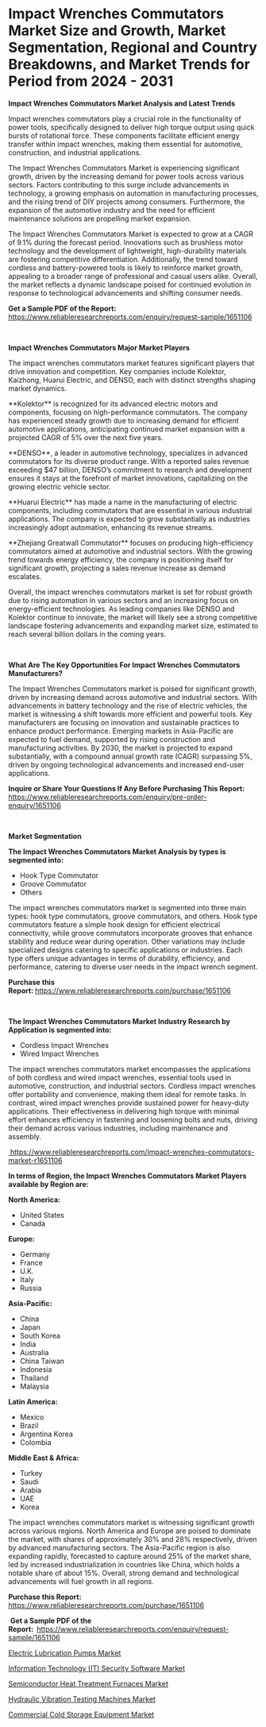 <p><h1>Impact Wrenches Commutators Market Size and Growth, Market Segmentation, Regional and Country Breakdowns, and Market Trends for Period from 2024 -  2031</h1></p><p><strong>Impact Wrenches Commutators Market Analysis and Latest Trends</strong></p>
<p><p>Impact wrenches commutators play a crucial role in the functionality of power tools, specifically designed to deliver high torque output using quick bursts of rotational force. These components facilitate efficient energy transfer within impact wrenches, making them essential for automotive, construction, and industrial applications. </p><p>The Impact Wrenches Commutators Market is experiencing significant growth, driven by the increasing demand for power tools across various sectors. Factors contributing to this surge include advancements in technology, a growing emphasis on automation in manufacturing processes, and the rising trend of DIY projects among consumers. Furthermore, the expansion of the automotive industry and the need for efficient maintenance solutions are propelling market expansion.</p><p>The Impact Wrenches Commutators Market is expected to grow at a CAGR of 9.1% during the forecast period. Innovations such as brushless motor technology and the development of lightweight, high-durability materials are fostering competitive differentiation. Additionally, the trend toward cordless and battery-powered tools is likely to reinforce market growth, appealing to a broader range of professional and casual users alike. Overall, the market reflects a dynamic landscape poised for continued evolution in response to technological advancements and shifting consumer needs.</p></p>
<p><strong>Get a Sample PDF of the Report:&nbsp;</strong> <a href="https://www.reliableresearchreports.com/enquiry/request-sample/1651106?utm_campaign=8&utm_medium=2&utm_source=Github&utm_content=ia&utm_term=08122024&utm_id=impact-wrenches-commutators">https://www.reliableresearchreports.com/enquiry/request-sample/1651106</a></p>
<p>&nbsp;</p>
<p><strong>Impact Wrenches Commutators Major Market Players</strong></p>
<p><p>The impact wrenches commutators market features significant players that drive innovation and competition. Key companies include Kolektor, Kaizhong, Huarui Electric, and DENSO, each with distinct strengths shaping market dynamics.</p><p>**Kolektor** is recognized for its advanced electric motors and components, focusing on high-performance commutators. The company has experienced steady growth due to increasing demand for efficient automotive applications, anticipating continued market expansion with a projected CAGR of 5% over the next five years.</p><p>**DENSO**, a leader in automotive technology, specializes in advanced commutators for its diverse product range. With a reported sales revenue exceeding $47 billion, DENSO’s commitment to research and development ensures it stays at the forefront of market innovations, capitalizing on the growing electric vehicle sector.</p><p>**Huarui Electric** has made a name in the manufacturing of electric components, including commutators that are essential in various industrial applications. The company is expected to grow substantially as industries increasingly adopt automation, enhancing its revenue streams.</p><p>**Zhejiang Greatwall Commutator** focuses on producing high-efficiency commutators aimed at automotive and industrial sectors. With the growing trend towards energy efficiency, the company is positioning itself for significant growth, projecting a sales revenue increase as demand escalates.</p><p>Overall, the impact wrenches commutators market is set for robust growth due to rising automation in various sectors and an increasing focus on energy-efficient technologies. As leading companies like DENSO and Kolektor continue to innovate, the market will likely see a strong competitive landscape fostering advancements and expanding market size, estimated to reach several billion dollars in the coming years.</p></p>
<p>&nbsp;</p>
<p><strong>What Are The Key Opportunities For Impact Wrenches Commutators Manufacturers?</strong></p>
<p><p>The Impact Wrenches Commutators market is poised for significant growth, driven by increasing demand across automotive and industrial sectors. With advancements in battery technology and the rise of electric vehicles, the market is witnessing a shift towards more efficient and powerful tools. Key manufacturers are focusing on innovation and sustainable practices to enhance product performance. Emerging markets in Asia-Pacific are expected to fuel demand, supported by rising construction and manufacturing activities. By 2030, the market is projected to expand substantially, with a compound annual growth rate (CAGR) surpassing 5%, driven by ongoing technological advancements and increased end-user applications.</p></p>
<p><strong>Inquire or Share Your Questions If Any Before Purchasing This Report:</strong> <a href="https://www.reliableresearchreports.com/enquiry/pre-order-enquiry/1651106?utm_campaign=8&utm_medium=2&utm_source=Github&utm_content=ia&utm_term=08122024&utm_id=impact-wrenches-commutators">https://www.reliableresearchreports.com/enquiry/pre-order-enquiry/1651106</a></p>
<p>&nbsp;</p>
<p><strong>Market Segmentation</strong></p>
<p><strong>The Impact Wrenches Commutators Market Analysis by types is segmented into:</strong></p>
<p><ul><li>Hook Type Commutator</li><li>Groove Commutator</li><li>Others</li></ul></p>
<p><p>The impact wrenches commutators market is segmented into three main types: hook type commutators, groove commutators, and others. Hook type commutators feature a simple hook design for efficient electrical connectivity, while groove commutators incorporate grooves that enhance stability and reduce wear during operation. Other variations may include specialized designs catering to specific applications or industries. Each type offers unique advantages in terms of durability, efficiency, and performance, catering to diverse user needs in the impact wrench segment.</p></p>
<p><strong>Purchase this Report:&nbsp;</strong><a href="https://www.reliableresearchreports.com/purchase/1651106?utm_campaign=8&utm_medium=2&utm_source=Github&utm_content=ia&utm_term=08122024&utm_id=impact-wrenches-commutators">https://www.reliableresearchreports.com/purchase/1651106</a></p>
<p>&nbsp;</p>
<p><strong>The Impact Wrenches Commutators Market Industry Research by Application is segmented into:</strong></p>
<p><ul><li>Cordless Impact Wrenches</li><li>Wired Impact Wrenches</li></ul></p>
<p><p>The impact wrenches commutators market encompasses the applications of both cordless and wired impact wrenches, essential tools used in automotive, construction, and industrial sectors. Cordless impact wrenches offer portability and convenience, making them ideal for remote tasks. In contrast, wired impact wrenches provide sustained power for heavy-duty applications. Their effectiveness in delivering high torque with minimal effort enhances efficiency in fastening and loosening bolts and nuts, driving their demand across various industries, including maintenance and assembly.</p></p>
<p><a href="https://www.reliableresearchreports.com/impact-wrenches-commutators-market-r1651106?utm_campaign=8&utm_medium=2&utm_source=Github&utm_content=ia&utm_term=08122024&utm_id=impact-wrenches-commutators">&nbsp;https://www.reliableresearchreports.com/impact-wrenches-commutators-market-r1651106</a></p>
<p><strong>In terms of Region, the Impact Wrenches Commutators Market Players available by Region are:</strong></p>
<p>
    <p> <strong> North America: </strong>
        <ul>
            <li>United States</li>
            <li>Canada</li>
        </ul>
        </p> 
    <p> <strong> Europe: </strong>
        <ul>
            <li>Germany</li>
            <li>France</li>
            <li>U.K.</li>
            <li>Italy</li>
            <li>Russia</li>
        </ul>
        </p> 
    <p> <strong> Asia-Pacific: </strong>
        <ul>
            <li>China</li>
            <li>Japan</li>
            <li>South Korea</li>
            <li>India</li>
            <li>Australia</li>
            <li>China Taiwan</li>
            <li>Indonesia</li>
            <li>Thailand</li>
            <li>Malaysia</li>
        </ul>
        </p> 
    <p> <strong> Latin America: </strong>
        <ul>
            <li>Mexico</li>
            <li>Brazil</li>
            <li>Argentina Korea</li>
            <li>Colombia</li>
        </ul>
        </p> 
    <p> <strong> Middle East & Africa: </strong>
        <ul>
            <li>Turkey</li>
            <li>Saudi</li>
            <li>Arabia</li>
            <li>UAE</li>
            <li>Korea</li>
        </ul>
    </p>
    </p>
<p><p>The impact wrenches commutators market is witnessing significant growth across various regions. North America and Europe are poised to dominate the market, with shares of approximately 30% and 28% respectively, driven by advanced manufacturing sectors. The Asia-Pacific region is also expanding rapidly, forecasted to capture around 25% of the market share, led by increased industrialization in countries like China, which holds a notable share of about 15%. Overall, strong demand and technological advancements will fuel growth in all regions.</p></p>
<p><strong>Purchase this Report: </strong><a href="https://www.reliableresearchreports.com/purchase/1651106?utm_campaign=8&utm_medium=2&utm_source=Github&utm_content=ia&utm_term=08122024&utm_id=impact-wrenches-commutators">https://www.reliableresearchreports.com/purchase/1651106</a></p>
<p>&nbsp;<strong>Get a Sample PDF of the Report:&nbsp;&nbsp;</strong><a href="https://www.reliableresearchreports.com/enquiry/request-sample/1651106?utm_campaign=8&utm_medium=2&utm_source=Github&utm_content=ia&utm_term=08122024&utm_id=impact-wrenches-commutators">https://www.reliableresearchreports.com/enquiry/request-sample/1651106</a></p>
<p><strong></strong></p>
<p><p><a href="https://www.linkedin.com/pulse/global-electric-lubrication-pumps-market-analysis-projected-vqqtf?utm_campaign=8&utm_medium=2&utm_source=Github&utm_content=ia&utm_term=08122024&utm_id=impact-wrenches-commutators">Electric Lubrication Pumps Market</a></p><p><a href="https://github.com/wileonie19657/Market-Research-Report-List-1/blob/main/information-technology-it-security-software-market.md?utm_campaign=8&utm_medium=2&utm_source=Github&utm_content=ia&utm_term=08122024&utm_id=impact-wrenches-commutators">Information Technology (IT) Security Software Market</a></p><p><a href="https://www.linkedin.com/pulse/surfing-semiconductor-heat-treatment-furnaces-wave-riding-yehoe?utm_campaign=8&utm_medium=2&utm_source=Github&utm_content=ia&utm_term=08122024&utm_id=impact-wrenches-commutators">Semiconductor Heat Treatment Furnaces Market</a></p><p><a href="https://www.linkedin.com/pulse/hydraulic-vibration-testing-machines-market-size-analysis-quantitative-gsegf?utm_campaign=8&utm_medium=2&utm_source=Github&utm_content=ia&utm_term=08122024&utm_id=impact-wrenches-commutators">Hydraulic Vibration Testing Machines Market</a></p><p><a href="https://github.com/AfsanaMia652/Market-Research-Report-List-1/blob/main/commercial-cold-storage-equipment-market.md?utm_campaign=8&utm_medium=2&utm_source=Github&utm_content=ia&utm_term=08122024&utm_id=impact-wrenches-commutators">Commercial Cold Storage Equipment Market</a></p></p>